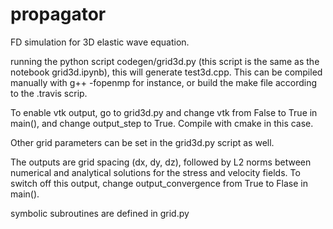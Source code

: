 # propagator

FD simulation for 3D elastic wave equation.

running the python script codegen/grid3d.py (this script is the same as the notebook grid3d.ipynb), this will generate test3d.cpp. This can be compiled manually with g++ -fopenmp for instance, or build the make file according to the .travis scrip.

To enable vtk output, go to grid3d.py and change vtk from False to True in main(), and change output_step to True. Compile with cmake in this case.

Other grid parameters can be set in the grid3d.py script as well.

The outputs are grid spacing (dx, dy, dz), followed by L2 norms between numerical and analytical solutions for the stress and velocity fields. To switch off this output, change output_convergence from True to Flase in main().

symbolic subroutines are defined in grid.py
